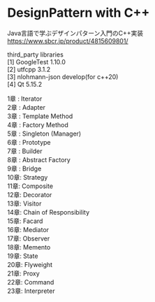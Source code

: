 # DesignPattern with C++  
Java言語で学ぶデザインパターン入門のC++実装
https://www.sbcr.jp/product/4815609801/  
  
third_party libraries  
[1] GoogleTest 1.10.0  
[2] utfcpp 3.1.2  
[3] nlohmann-json develop(for c++20)  
[4] Qt 5.15.2  

1章 : Iterator  
2章 : Adapter  
3章 : Template Method  
4章 : Factory Method  
5章 : Singleton (Manager)  
6章 : Prototype  
7章 : Builder  
8章 : Abstract Factory  
9章 : Bridge  
10章: Strategy  
11章: Composite  
12章: Decorator  
13章: Visitor  
14章: Chain of Responsibility  
15章: Facard  
16章: Mediator  
17章: Observer  
18章: Memento  
19章: State  
20章: Flyweight  
21章: Proxy  
22章: Command  
23章: Interpreter  


